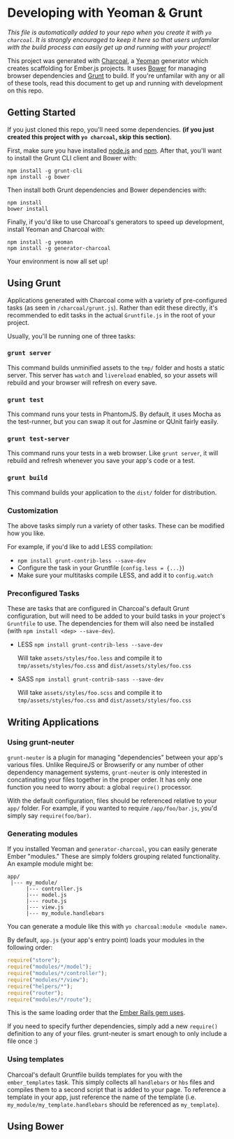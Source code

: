 # Developing with Yeoman & Grunt

*This file is automatically added to your repo when you create it with `yo charcoal`. It is strongly encouraged to keep it here so that users unfamilar with the build process can easily get up and running with your project!*

This project was generated with [Charcoal](https://github.com/thomasboyt/charcoal), a [Yeoman](http://yeoman.io) generator which creates scaffolding for Ember.js projects. It uses [Bower](http://bower.io/) for managing browser dependencies and [Grunt](http://gruntjs.com/) to build. If you're unfamilar with any or all of these tools, read this document to get up and running with development on this repo.

## Getting Started

If you just cloned this repo, you'll need some dependencies. **(if you just created this project with `yo charcoal`, skip this section)**.

First, make sure you have installed [node.js](http://nodejs.org) and [npm](https://npmjs.org/). After that, you'll want to install the Grunt CLI client and Bower with:

```shell
npm install -g grunt-cli
npm install -g bower
```

Then install both Grunt dependencies and Bower dependencies with:

```shell
npm install
bower install
```

Finally, if you'd like to use Charcoal's generators to speed up development, install Yeoman and Charcoal with:

```shell
npm install -g yeoman
npm install -g generator-charcoal
```

Your environment is now all set up! 

## Using Grunt

Applications generated with Charcoal come with a variety of pre-configured tasks (as seen in `/charcoal/grunt.js`). Rather than edit these directly, it's recommended to edit tasks in the actual `Gruntfile.js` in the root of your project. 

Usually, you'll be running one of three tasks:

### `grunt server`

This command builds unminified assets to the `tmp/` folder and hosts a static server. This server has `watch` and `livereload` enabled, so your assets will rebuild and your browser will refresh on every save.

### `grunt test`

This command runs your tests in PhantomJS. By default, it uses Mocha as the test-runner, but you can swap it out for Jasmine or QUnit fairly easily.

### `grunt test-server`

This command runs your tests in a web browser. Like `grunt server`, it will rebuild and refresh whenever you save your app's code or a test.

### `grunt build`

This command builds your application to the `dist/` folder for distribution.

### Customization

The above tasks simply run a variety of other tasks. These can be modified how you like.

For example, if you'd like to add LESS compilation:

* `npm install grunt-contrib-less --save-dev` 
* Configure the task in your Gruntfile (`config.less = {...}`)
* Make sure your multitasks compile LESS, and add it to `config.watch`

### Preconfigured Tasks

These are tasks that are configured in Charcoal's default Grunt configuration, but will need to be added to your build tasks in your project's `Gruntfile` to use. The dependencies for them will also need be installed (with `npm install <dep> --save-dev`).

* LESS
    `npm install grunt-contrib-less --save-dev`

    Will take `assets/styles/foo.less` and compile it to `tmp/assets/styles/foo.css` and `dist/assets/styles/foo.css`

* SASS
    `npm install grunt-contrib-sass --save-dev`

    Will take `assets/styles/foo.scss` and compile it to `tmp/assets/styles/foo.css` and `dist/assets/styles/foo.css`
## Writing Applications

### Using grunt-neuter

`grunt-neuter` is a plugin for managing "dependencies" between your app's various files. Unlike RequireJS or Browserify or any number of other dependency management systems, `grunt-neuter` is only interested in concatinating your files together in the proper order. It has only one function you need to worry about: a global `require()` processor. 

With the default configuration, files should be referenced relative to your `app/` folder. For example, if you wanted to require `/app/foo/bar.js`, you'd simply say `require(foo/bar)`.

### Generating modules

If you installed Yeoman and `generator-charcoal`, you can easily generate Ember "modules." These are simply folders grouping related functionality. An example module might be:

```
app/
 |--- my_module/
      |--- controller.js
      |--- model.js
      |--- route.js
      |--- view.js
      |--- my_module.handlebars
```

You can generate a module like this with `yo charcoal:module <module name>`. 

By default, `app.js` (your app's entry point) loads your modules in the following order:

```js
require("store");
require("modules/*/model");
require("modules/*/controller");
require("modules/*/view");
require("helpers/*");
require("router");
require("modules/*/route");
```

This is the same loading order that the [Ember Rails gem uses](https://raw.github.com/emberjs/ember-rails/master/lib/generators/templates/app.js).

If you need to specify further dependencies, simply add a new `require()` definition to any of your files. grunt-neuter is smart enough to only include a file once :)

### Using templates

Charcoal's default Gruntfile builds templates for you with the `ember_templates` task. This simply collects all `handlebars` or `hbs` files and compiles them to a second script that is added to your page. To reference a template in your app, just reference the name of the template (i.e. `my_module/my_template.handlebars` should be referenced as `my_template`).

## Using Bower
